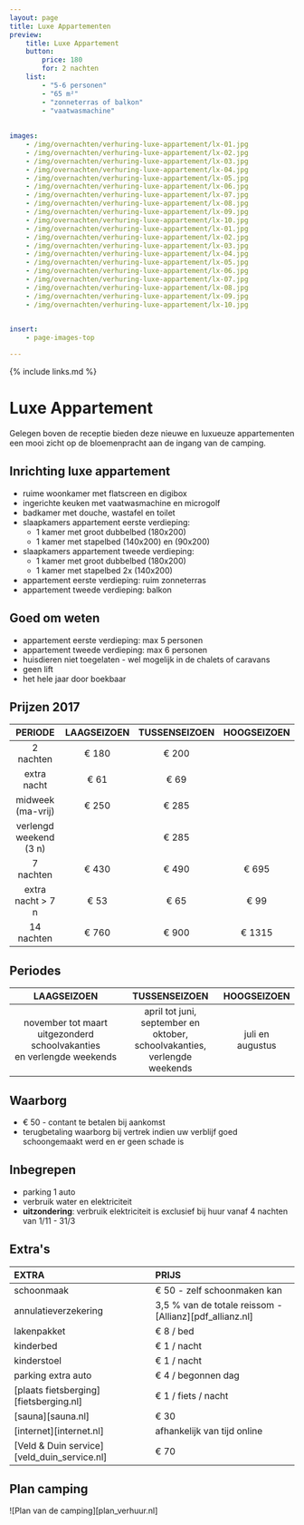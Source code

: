 ```yaml
---
layout: page
title: Luxe Appartementen
preview: 
    title: Luxe Appartement
    button:
        price: 180
        for: 2 nachten
    list:
        - "5-6 personen"
        - "65 m²"
        - "zonneterras of balkon"
        - "vaatwasmachine"
        
        
images:
    - /img/overnachten/verhuring-luxe-appartement/lx-01.jpg
    - /img/overnachten/verhuring-luxe-appartement/lx-02.jpg
    - /img/overnachten/verhuring-luxe-appartement/lx-03.jpg
    - /img/overnachten/verhuring-luxe-appartement/lx-04.jpg
    - /img/overnachten/verhuring-luxe-appartement/lx-05.jpg
    - /img/overnachten/verhuring-luxe-appartement/lx-06.jpg
    - /img/overnachten/verhuring-luxe-appartement/lx-07.jpg
    - /img/overnachten/verhuring-luxe-appartement/lx-08.jpg
    - /img/overnachten/verhuring-luxe-appartement/lx-09.jpg
    - /img/overnachten/verhuring-luxe-appartement/lx-10.jpg
    - /img/overnachten/verhuring-luxe-appartement/lx-01.jpg
    - /img/overnachten/verhuring-luxe-appartement/lx-02.jpg
    - /img/overnachten/verhuring-luxe-appartement/lx-03.jpg
    - /img/overnachten/verhuring-luxe-appartement/lx-04.jpg
    - /img/overnachten/verhuring-luxe-appartement/lx-05.jpg
    - /img/overnachten/verhuring-luxe-appartement/lx-06.jpg
    - /img/overnachten/verhuring-luxe-appartement/lx-07.jpg
    - /img/overnachten/verhuring-luxe-appartement/lx-08.jpg
    - /img/overnachten/verhuring-luxe-appartement/lx-09.jpg
    - /img/overnachten/verhuring-luxe-appartement/lx-10.jpg
    

insert:
    - page-images-top

---
```



{% include links.md %}

# Luxe Appartement

Gelegen boven de receptie bieden deze nieuwe en luxueuze appartementen een mooi zicht op de bloemenpracht aan de ingang van de camping. 

## Inrichting luxe appartement

- ruime woonkamer met flatscreen en digibox
- ingerichte keuken met vaatwasmachine en microgolf
- badkamer met douche, wastafel en toilet
- slaapkamers appartement eerste verdieping:
    - 1 kamer met groot dubbelbed (180x200)
    - 1 kamer met stapelbed (140x200) en (90x200)
- slaapkamers appartement tweede verdieping:
    - 1 kamer met groot dubbelbed (180x200)
    - 1 kamer met stapelbed 2x (140x200)
- appartement eerste verdieping: ruim zonneterras
- appartement tweede verdieping: balkon

    
## Goed om weten

- appartement eerste verdieping: max 5 personen
- appartement tweede verdieping: max 6 personen
- huisdieren niet toegelaten - wel mogelijk in de chalets of caravans
- geen lift
- het hele jaar door boekbaar

## Prijzen 2017

PERIODE             | LAAGSEIZOEN | TUSSENSEIZOEN | HOOGSEIZOEN |
:------------------:|:-----------:|:-------------:|:-----------:|
2 nachten           |€ 180        |€ 200          |       
extra nacht         |€ 61         |€ 69           |           
midweek (ma-vrij)   |€ 250        |€ 285          |
verlengd weekend (3 n)   |             |€ 285          |
7 nachten           |€ 430        |€ 490          | € 695
extra nacht > 7 n    |€ 53         |€ 65           | € 99
14 nachten          |€ 760        |€ 900          | € 1315

## Periodes

LAAGSEIZOEN           |TUSSENSEIZOEN      |    HOOGSEIZOEN|
:--------------------:|:-----------------:|:-------------:|
november tot maart<br>uitgezonderd schoolvakanties <br>en verlengde weekends | april tot juni, <br>september en oktober, <br>schoolvakanties, <br>verlengde weekends   | juli en augustus

## Waarborg

- € 50 - contant te betalen bij aankomst
- terugbetaling waarborg bij vertrek indien uw verblijf goed schoongemaakt werd en er geen schade is 

## Inbegrepen

- parking 1 auto
- verbruik water en elektriciteit 
- **uitzondering**: verbruik elektriciteit is exclusief bij huur vanaf 4 nachten van 1/11 - 31/3

## Extra's

EXTRA               | PRIJS 
:-------------------|:-----------|
schoonmaak          | € 50 - zelf schoonmaken kan
annulatieverzekering| 3,5 % van de totale reissom - [Allianz][pdf_allianz.nl]
lakenpakket         | € 8 / bed
kinderbed           | € 1 / nacht
kinderstoel         | € 1 / nacht
parking extra auto      | € 4 / begonnen dag
[plaats fietsberging][fietsberging.nl]| € 1 / fiets / nacht
[sauna][sauna.nl]   | € 30
[internet][internet.nl]| afhankelijk van tijd online
[Veld & Duin service][veld_duin_service.nl]| € 70 


## Plan camping

![Plan van de camping][plan_verhuur.nl]